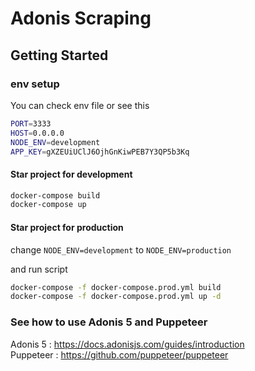 # Adonis Scraping

## Getting Started

### env setup

You can check env file or see this

```bash
PORT=3333
HOST=0.0.0.0
NODE_ENV=development
APP_KEY=gXZEUiUClJ6OjhGnKiwPEB7Y3QP5b3Kq
```

#### Star project for development

```bash
docker-compose build
docker-compose up
```

#### Star project for production <br>
change `NODE_ENV=development` to `NODE_ENV=production`

and run script

```bash
docker-compose -f docker-compose.prod.yml build
docker-compose -f docker-compose.prod.yml up -d
```

### See how to use Adonis 5 and Puppeteer

Adonis 5 : https://docs.adonisjs.com/guides/introduction
<br>
Puppeteer : https://github.com/puppeteer/puppeteer
